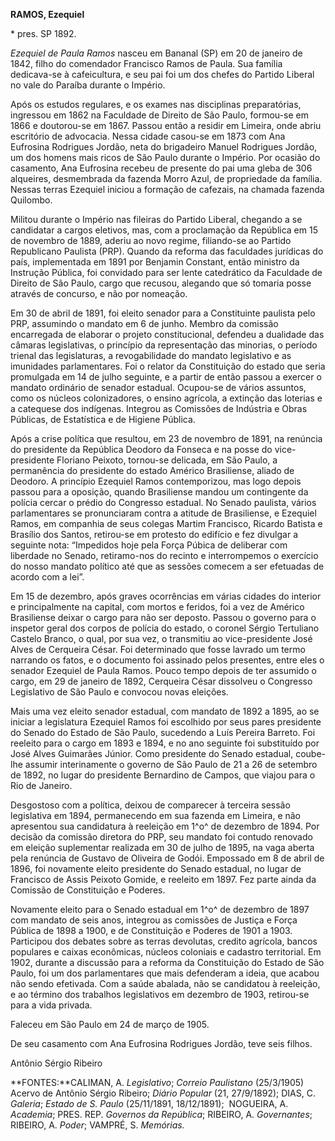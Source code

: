 **RAMOS, Ezequiel**

\* pres. SP 1892.

*Ezequiel de Paula Ramos* nasceu em Bananal (SP) em 20 de janeiro de
1842, filho do comendador Francisco Ramos de Paula. Sua família
dedicava-se à cafeicultura, e seu pai foi um dos chefes do Partido
Liberal no vale do Paraíba durante o Império.

Após os estudos regulares, e os exames nas disciplinas preparatórias,
ingressou em 1862 na Faculdade de Direito de São Paulo, formou-se em
1866 e doutorou-se em 1867. Passou então a residir em Limeira, onde
abriu escritório de advocacia. Nessa cidade casou-se em 1873 com Ana
Eufrosina Rodrigues Jordão, neta do brigadeiro Manuel Rodrigues Jordão,
um dos homens mais ricos de São Paulo durante o Império. Por ocasião do
casamento, Ana Eufrosina recebeu de presente do pai uma gleba de 306
alqueires, desmembrada da fazenda Morro Azul, de propriedade da família.
Nessas terras Ezequiel iniciou a formação de cafezais, na chamada
fazenda Quilombo.

Militou durante o Império nas fileiras do Partido Liberal, chegando a se
candidatar a cargos eletivos, mas, com a proclamação da República em 15
de novembro de 1889, aderiu ao novo regime, filiando-se ao Partido
Republicano Paulista (PRP). Quando da reforma das faculdades jurídicas
do país, implementada em 1891 por Benjamin Constant, então ministro da
Instrução Pública, foi convidado para ser lente catedrático da Faculdade
de Direito de São Paulo, cargo que recusou, alegando que só tomaria
posse através de concurso, e não por nomeação.

Em 30 de abril de 1891, foi eleito senador para a Constituinte paulista
pelo PRP, assumindo o mandato em 6 de junho. Membro da comissão
encarregada de elaborar o projeto constitucional, defendeu a dualidade
das câmaras legislativas, o princípio da representação das minorias, o
período trienal das legislaturas, a revogabilidade do mandato
legislativo e as imunidades parlamentares. Foi o relator da Constituição
do estado que seria promulgada em 14 de julho seguinte, e a partir de
então passou a exercer o mandato ordinário de senador estadual.
Ocupou-se de vários assuntos, como os núcleos colonizadores, o ensino
agrícola, a extinção das loterias e a catequese dos indígenas. Integrou
as Comissões de Indústria e Obras Públicas, de Estatística e de Higiene
Pública.

Após a crise política que resultou, em 23 de novembro de 1891, na
renúncia do presidente da República Deodoro da Fonseca e na posse do
vice-presidente Floriano Peixoto, tornou-se delicada, em São Paulo, a
permanência do presidente do estado Américo Brasiliense, aliado de
Deodoro. A princípio Ezequiel Ramos contemporizou, mas logo depois
passou para a oposição, quando Brasiliense mandou um contingente da
polícia cercar o prédio do Congresso estadual. No Senado paulista,
vários parlamentares se pronunciaram contra a atitude de Brasiliense, e
Ezequiel Ramos, em companhia de seus colegas Martim Francisco, Ricardo
Batista e Brasílio dos Santos, retirou-se em protesto do edifício e fez
divulgar a seguinte nota: “Impedidos hoje pela Força Púbica de deliberar
com liberdade no Senado, retiramo-nos do recinto e interrompemos o
exercício do nosso mandato político até que as sessões comecem a ser
efetuadas de acordo com a lei”.

Em 15 de dezembro, após graves ocorrências em várias cidades do interior
e principalmente na capital, com mortos e feridos, foi a vez de Américo
Brasiliense deixar o cargo para não ser deposto. Passou o governo para o
inspetor geral dos corpos de polícia do estado, o coronel Sérgio
Tertuliano Castelo Branco, o qual, por sua vez, o transmitiu ao
vice-presidente José Alves de Cerqueira César. Foi determinado que fosse
lavrado um termo narrando os fatos, e o documento foi assinado pelos
presentes, entre eles o senador Ezequiel de Paula Ramos. Pouco tempo
depois de ter assumido o cargo, em 29 de janeiro de 1892, Cerqueira
César dissolveu o Congresso Legislativo de São Paulo e convocou novas
eleições.

Mais uma vez eleito senador estadual, com mandato de 1892 a 1895, ao se
iniciar a legislatura Ezequiel Ramos foi escolhido por seus pares
presidente do Senado do Estado de São Paulo, sucedendo a Luís Pereira
Barreto. Foi reeleito para o cargo em 1893 e 1894, e no ano seguinte foi
substituído por José Alves Guimarães Júnior. Como presidente do Senado
estadual, coube-lhe assumir interinamente o governo de São Paulo de 21 a
26 de setembro de 1892, no lugar do presidente Bernardino de Campos, que
viajou para o Rio de Janeiro.

Desgostoso com a política, deixou de comparecer à terceira sessão
legislativa em 1894, permanecendo em sua fazenda em Limeira, e não
apresentou sua candidatura à reeleição em 1^o^ de dezembro de 1894. Por
decisão da comissão diretora do PRP, seu mandato foi contudo renovado em
eleição suplementar realizada em 30 de julho de 1895, na vaga aberta
pela renúncia de Gustavo de Oliveira de Godói. Empossado em 8 de abril
de 1896, foi novamente eleito presidente do Senado estadual, no lugar de
Francisco de Assis Peixoto Gomide, e reeleito em 1897. Fez parte ainda
da Comissão de Constituição e Poderes.

Novamente eleito para o Senado estadual em 1^o^ de dezembro de 1897 com
mandato de seis anos, integrou as comissões de Justiça e Força Pública
de 1898 a 1900, e de Constituição e Poderes de 1901 a 1903. Participou
dos debates sobre as terras devolutas, credito agrícola, bancos
populares e caixas econômicas, núcleos coloniais e cadastro territorial.
Em 1902, durante a discussão para a reforma da Constituição do Estado de
São Paulo, foi um dos parlamentares que mais defenderam a ideia, que
acabou não sendo efetivada. Com a saúde abalada, não se candidatou à
reeleição, e ao término dos trabalhos legislativos em dezembro de 1903,
retirou-se para a vida privada.

Faleceu em São Paulo em 24 de março de 1905.

De seu casamento com Ana Eufrosina Rodrigues Jordão, teve seis filhos.

Antônio Sérgio Ribeiro

**FONTES:**CALIMAN, A. *Legislativo*; *Correio Paulistano* (25/3/1905)
Acervo de Antônio Sérgio Ribeiro; *Diário Popular* (21, 27/9/1892);
DIAS, C. *Galeria*; *Estado de S. Paulo* (25/11/1891, 18/12/1891); 
NOGUEIRA, A. *Academia*; PRES. REP. *Governos da República*; RIBEIRO, A.
*Governantes*; RIBEIRO, A. *Poder*; VAMPRÉ, S. *Memórias.*
